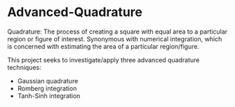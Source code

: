 # Advanced-Quadrature

Quadrature: The process of creating a square with equal area to a particular region or figure of interest. Synonymous with numerical integration, which is concerned with estimating the area of a particular region/figure.

This project seeks to investigate/apply three advanced quadrature techniques:
- Gaussian quadrature
- Romberg integration
- Tanh-Sinh integration
